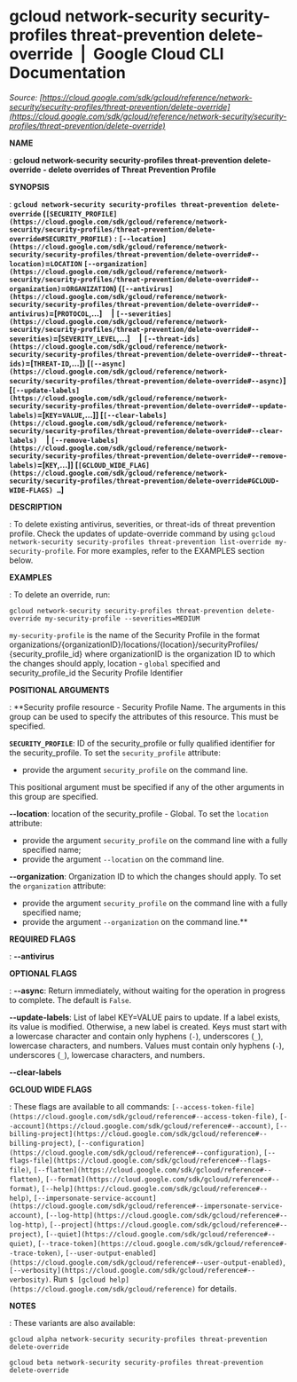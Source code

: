 # gcloud network-security security-profiles threat-prevention delete-override  |  Google Cloud CLI Documentation

*Source: [https://cloud.google.com/sdk/gcloud/reference/network-security/security-profiles/threat-prevention/delete-override](https://cloud.google.com/sdk/gcloud/reference/network-security/security-profiles/threat-prevention/delete-override)*

**NAME**

: **gcloud network-security security-profiles threat-prevention delete-override - delete overrides of Threat Prevention Profile**

**SYNOPSIS**

: **`gcloud network-security security-profiles threat-prevention delete-override` (`[SECURITY_PROFILE](https://cloud.google.com/sdk/gcloud/reference/network-security/security-profiles/threat-prevention/delete-override#SECURITY_PROFILE)` : `[--location](https://cloud.google.com/sdk/gcloud/reference/network-security/security-profiles/threat-prevention/delete-override#--location)`=`LOCATION` `[--organization](https://cloud.google.com/sdk/gcloud/reference/network-security/security-profiles/threat-prevention/delete-override#--organization)`=`ORGANIZATION`) (`[--antivirus](https://cloud.google.com/sdk/gcloud/reference/network-security/security-profiles/threat-prevention/delete-override#--antivirus)`=[`PROTOCOL`,…]     | `[--severities](https://cloud.google.com/sdk/gcloud/reference/network-security/security-profiles/threat-prevention/delete-override#--severities)`=[`SEVERITY_LEVEL`,…]     | `[--threat-ids](https://cloud.google.com/sdk/gcloud/reference/network-security/security-profiles/threat-prevention/delete-override#--threat-ids)`=[`THREAT-ID`,…]) [`[--async](https://cloud.google.com/sdk/gcloud/reference/network-security/security-profiles/threat-prevention/delete-override#--async)`] [`[--update-labels](https://cloud.google.com/sdk/gcloud/reference/network-security/security-profiles/threat-prevention/delete-override#--update-labels)`=[`KEY`=`VALUE`,…]] [`[--clear-labels](https://cloud.google.com/sdk/gcloud/reference/network-security/security-profiles/threat-prevention/delete-override#--clear-labels)`     | `[--remove-labels](https://cloud.google.com/sdk/gcloud/reference/network-security/security-profiles/threat-prevention/delete-override#--remove-labels)`=[`KEY`,…]] [`[GCLOUD_WIDE_FLAG](https://cloud.google.com/sdk/gcloud/reference/network-security/security-profiles/threat-prevention/delete-override#GCLOUD-WIDE-FLAGS) …`]**

**DESCRIPTION**

: To delete existing antivirus, severities, or threat-ids of threat prevention
profile. Check the updates of update-override command by using `gcloud
network-security security-profiles threat-prevention list-override
my-security-profile`.
For more examples, refer to the EXAMPLES section below.

**EXAMPLES**

: To delete an override, run:

```
gcloud network-security security-profiles threat-prevention delete-override my-security-profile --severities=MEDIUM
```

`my-security-profile` is the name of the Security Profile in the
format organizations/{organizationID}/locations/{location}/securityProfiles/
{security_profile_id} where organizationID is the organization ID to which the
changes should apply, location - `global` specified and
security_profile_id the Security Profile Identifier

**POSITIONAL ARGUMENTS**

: **Security profile resource - Security Profile Name. The arguments in this group
can be used to specify the attributes of this resource.
This must be specified.

**`SECURITY_PROFILE`**:
ID of the security_profile or fully qualified identifier for the
security_profile.
To set the `security_profile` attribute:

- provide the argument `security_profile` on the command line.

This positional argument must be specified if any of the other arguments in this
group are specified.

**--location**:
location of the security_profile - Global.
To set the `location` attribute:

- provide the argument `security_profile` on the command line with a
fully specified name;
- provide the argument `--location` on the command line.

**--organization**:
Organization ID to which the changes should apply.
To set the `organization` attribute:

- provide the argument `security_profile` on the command line with a
fully specified name;
- provide the argument `--organization` on the command line.**

**REQUIRED FLAGS**

: **--antivirus**

**OPTIONAL FLAGS**

: **--async**:
Return immediately, without waiting for the operation in progress to complete.
The default is `False`.

**--update-labels**:
List of label KEY=VALUE pairs to update. If a label exists, its value is
modified. Otherwise, a new label is created.
Keys must start with a lowercase character and contain only hyphens
(`-`), underscores (`_`), lowercase characters, and
numbers. Values must contain only hyphens (`-`), underscores
(`_`), lowercase characters, and numbers.

**--clear-labels**

**GCLOUD WIDE FLAGS**

: These flags are available to all commands: `[--access-token-file](https://cloud.google.com/sdk/gcloud/reference#--access-token-file)`,
`[--account](https://cloud.google.com/sdk/gcloud/reference#--account)`, `[--billing-project](https://cloud.google.com/sdk/gcloud/reference#--billing-project)`,
`[--configuration](https://cloud.google.com/sdk/gcloud/reference#--configuration)`,
`[--flags-file](https://cloud.google.com/sdk/gcloud/reference#--flags-file)`,
`[--flatten](https://cloud.google.com/sdk/gcloud/reference#--flatten)`, `[--format](https://cloud.google.com/sdk/gcloud/reference#--format)`, `[--help](https://cloud.google.com/sdk/gcloud/reference#--help)`, `[--impersonate-service-account](https://cloud.google.com/sdk/gcloud/reference#--impersonate-service-account)`,
`[--log-http](https://cloud.google.com/sdk/gcloud/reference#--log-http)`,
`[--project](https://cloud.google.com/sdk/gcloud/reference#--project)`, `[--quiet](https://cloud.google.com/sdk/gcloud/reference#--quiet)`, `[--trace-token](https://cloud.google.com/sdk/gcloud/reference#--trace-token)`, `[--user-output-enabled](https://cloud.google.com/sdk/gcloud/reference#--user-output-enabled)`,
`[--verbosity](https://cloud.google.com/sdk/gcloud/reference#--verbosity)`.
Run `$ [gcloud help](https://cloud.google.com/sdk/gcloud/reference)` for details.

**NOTES**

: These variants are also available:

```
gcloud alpha network-security security-profiles threat-prevention delete-override
```

```
gcloud beta network-security security-profiles threat-prevention delete-override
```